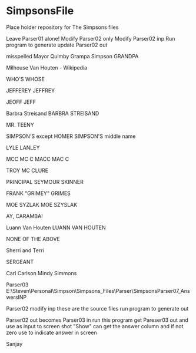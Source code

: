 # SimpsonsFile
Place holder repository for The Simpsons files

Leave Parser01 alone!
Modify Parser02 only
Modify Parser02 inp
Run program to generate update Parser02 out

misspelled
Mayor Quimby
Grampa Simpson	GRANDPA

Milhouse Van Houten - Wikipedia

WHO'S			WHOSE

JEFFEREY		JEFFREY

JEOFF			JEFF

Barbra Streisand
BARBRA STREISAND



MR. TEENY

SIMPSON'S
except HOMER SIMPSON'S middle name

LYLE LANLEY

MCC		MC C
MACC	MAC C


TROY MC CLURE

PRINCIPAL SEYMOUR SKINNER


FRANK "GRIMEY" GRIMES


MOE SYZLAK
MOE SZYSLAK


AY, CARAMBA!


Luann Van Houten
LUANN VAN HOUTEN


NONE OF THE ABOVE


Sherri and Terri


SERGEANT


Carl Carlson
Mindy Simmons



Parser03
E:\Steven\Personal\Simpson\Simpsons_Files\Parser\SimpsonsParser07_AnswersINP

Parser02
modify inp
these are the source files
run program to generate out

Parser02 out becomes
Parser03 in
run this program
get Pareser03 out and use as input to screen shot "Show"
can get the answer column and if not zero use to indicate answer in screen


Sanjay